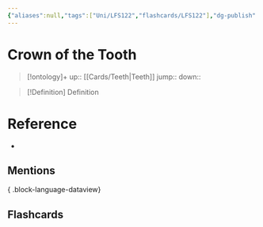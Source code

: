 ```yaml
---
{"aliases":null,"tags":["Uni/LFS122","flashcards/LFS122"],"dg-publish":true,"permalink":"/cards/crown-of-the-tooth/","dgPassFrontmatter":true}
---
```


# Crown of the Tooth

> [!ontology]+
> up:: [[Cards/Teeth\|Teeth]]
> jump:: 
> down:: 

> [!Definition] Definition

# Reference

- 

## Mentions


{ .block-language-dataview}

## Flashcards